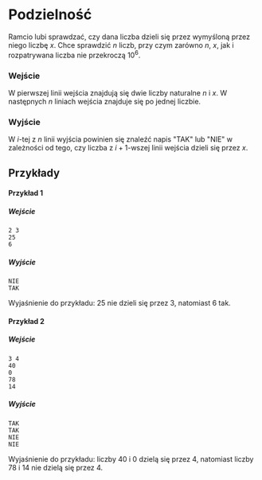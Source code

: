 # Podzielność

Ramcio lubi sprawdzać, czy dana liczba dzieli się przez wymyśloną przez niego liczbę $x$. Chce sprawdzić $n$ liczb, przy czym zarówno $n$, $x$, jak i rozpatrywana liczba nie przekroczą $10^6$.


### Wejście

W pierwszej linii wejścia znajdują się dwie liczby naturalne $n$ i $x$. W następnych $n$ liniach wejścia znajduje się po jednej liczbie.


### Wyjście

W $i$-tej z $n$ linii wyjścia powinien się znaleźć napis "TAK" lub "NIE" w zależności od tego, czy liczba z $i+1$-wszej linii wejścia dzieli się przez $x$.


## Przykłady


#### Przykład 1


##### Wejście

```
2 3
25
6
```
##### Wyjście

```
NIE
TAK
```
Wyjaśnienie do przykładu: 25 nie dzieli się przez 3, natomiast 6 tak.

#### Przykład 2


##### Wejście

```
3 4
40
0
78
14
```

##### Wyjście

```
TAK
TAK
NIE
NIE
```
Wyjaśnienie do przykładu: liczby 40 i 0 dzielą się przez 4, natomiast liczby 78 i 14 nie dzielą się przez 4. 